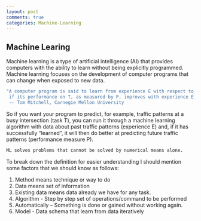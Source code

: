 ```yaml
---
layout: post
comments: true
categories: Machine-Learning
---
```



## Machine Learing
Machine learning is a type of artificial intelligence (AI) that provides computers with the ability to learn without being explicitly programmed. Machine learning focuses on the development of computer programs that can change when exposed to new data. 

```sh
"A computer program is said to learn from experience E with respect to some task T and some performance measure P,
 if its performance on T, as measured by P, improves with experience E.” 
 -- Tom Mitchell, Carnegie Mellon University 
```

So if you want your program to predict, for example, traffic patterns at a busy intersection (task T), you can run it through a machine learning algorithm with data about past traffic patterns (experience E) and, if it has successfully “learned”, it will then do better at predicting future traffic patterns (performance measure P).

```sh
ML solves problems that cannot be solved by numerical means alone. 
```

To break down the definition for easier understanding I should mention some factors that we should know as follows:
1. Method means technique or way to do
2. Data means set of information
3. Existing data means data already we have for any task.
4. Algorithm - Step by step set of operations/command to be performed
5. Automatically – Something is done or gained without working again.
6. Model - Data schema that learn from data iteratively
